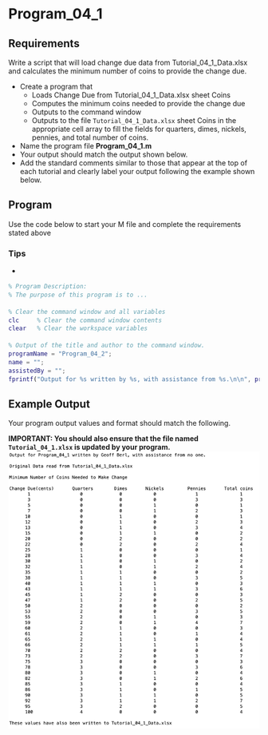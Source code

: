 # Program\_04\_1
## Requirements
Write a script that will load change due data from Tutorial_04_1_Data.xlsx and calculates the minimum number of coins to provide the change due.

* Create a program that
    * Loads Change Due from Tutorial_04_1_Data.xlsx sheet Coins
    * Computes the minimum coins needed to provide the change due
    * Outputs to the command window
    * Outputs to the file `Tutorial_04_1_Data.xlsx` sheet Coins in the appropriate cell array to fill the fields for quarters, dimes, nickels, pennies, and total number of coins.
* Name the program file **Program\_04\_1.m**
* Your output should match the output shown below.
* Add the standard comments similar to those that appear at the top of each tutorial and clearly label your output following the example shown below.

## Program
Use the code below to start your M file and complete the requirements stated above

### Tips
* 

```Matlab
% Program Description:
% The purpose of this program is to ...

% Clear the command window and all variables
clc     % Clear the command window contents
clear   % Clear the workspace variables

% Output of the title and author to the command window.
programName = "Program_04_2";
name = "";
assistedBy = "";
fprintf("Output for %s written by %s, with assistance from %s.\n\n", programName, name, assistedBy)


```
## Example Output
Your program output values and format should match the following.

**IMPORTANT: You should also ensure that the file named `Tutorial_04_1.xlsx` is updated by your program.**
![Program_04_1_Example_Output.png](images/Program_04_1_Example_Output.png)